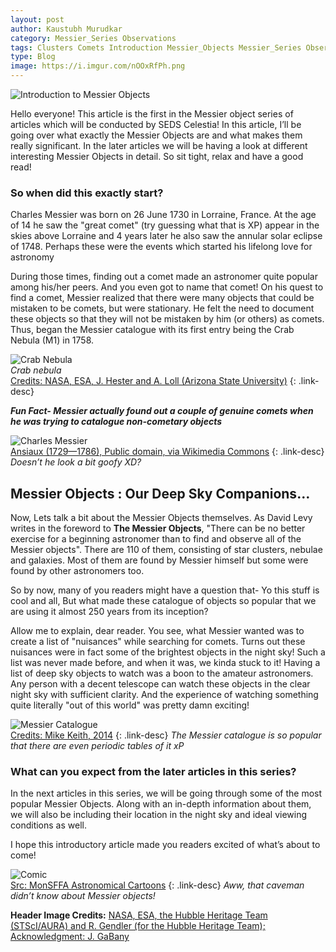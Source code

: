 ```yaml
---
layout: post
author: Kaustubh Murudkar
category: Messier_Series Observations
tags: Clusters Comets Introduction Messier_Objects Messier_Series Observations Series Skywatching Stars
type: Blog
image: https://i.imgur.com/nOOxRfPh.png
---
```


![Introduction to Messier Objects](../assets/posts/2020/MessierObjects2020.png)

Hello everyone! This article is the first in the Messier object series of articles which will be conducted by SEDS Celestia! In this article, I’ll be going over what exactly the Messier Objects are and what makes them really significant. In the later articles we will be having a look at different interesting Messier Objects in detail. So sit tight, relax and have a good read!

### So when did this exactly start?

Charles Messier was born on 26 June 1730 in Lorraine, France. At the age of 14 he saw the "great comet" (try guessing what that is XP) appear in the skies above Lorraine and 4 years later he also saw the annular solar eclipse of 1748. Perhaps these were the events which started his lifelong love for astronomy

During those times, finding out a comet made an astronomer quite popular among his/her peers. And you even got to name that comet! On his quest to find a comet, Messier realized that there were many objects that could be mistaken to be comets, but were stationary. He felt the need to document these objects so that they will not be mistaken by him (or others) as comets. Thus, began the Messier catalogue with its first entry being the Crab Nebula (M1) in 1758.

![Crab Nebula](https://i.imgur.com/NOpxJYbh.png)\
*Crab nebula*\
[Credits: NASA, ESA, J. Hester and A. Loll (Arizona State University)](https://www.nasa.gov/feature/goddard/2017/messier-1-the-crab-nebula)
{: .link-desc}

***Fun Fact- Messier actually found out a couple of genuine comets when he was trying to catalogue non-cometary objects***

![Charles Messier](https://i.imgur.com/GPfFiMkh.png)\
[Ansiaux (1729—1786), Public domain, via Wikimedia Commons](https://commons.wikimedia.org/wiki/File:Charles_Messier.jpg)
{: .link-desc}
*Doesn’t he look a bit goofy XD?*

## Messier Objects : Our Deep Sky Companions…

Now, Lets talk a bit about the Messier Objects themselves. As David Levy writes in the foreword to **The Messier Objects**, "There can be no better exercise for a beginning astronomer than to find and observe all of the Messier objects". There are 110 of them, consisting of star clusters, nebulae and galaxies. Most of them are found by Messier himself but some were found by other astronomers too.

So by now, many of you readers might have a question that- Yo this stuff is cool and all, But what made these catalogue of objects so popular that we are using it almost 250 years from its inception?

Allow me to explain, dear reader. You see, what Messier wanted was to create a list of "nuisances" while searching for comets. Turns out these nuisances were in fact some of the brightest objects in the night sky! Such a list was never made before, and when it was, we kinda stuck to it! Having a list of deep sky objects to watch was a boon to the amateur astronomers. Any person with a decent telescope can watch these objects in the clear night sky with sufficient clarity. And the experience of watching something quite literally "out of this world" was pretty damn exciting!

![Messier Catalogue](https://i.imgur.com/2i67Xfyh.png)\
[Credits: Mike Keith, 2014](http://cosmicneighbors.net/PeriodicMessier.htm)
{: .link-desc}
*The Messier catalogue is so popular that there are even periodic tables of it xP*

### What can you expect from the later articles in this series?

In the next articles in this series, we will be going through some of the most popular Messier Objects. Along with an in-depth information about them, we will also be including their location in the night sky and ideal viewing conditions as well.

I hope this introductory article made you readers excited of what’s about to come!

![Comic](https://i.imgur.com/bjU2hTyh.png)\
[Src: MonSFFA Astronomical Cartoons](http://www.monsffa.ca/?attachment_id=1512)
{: .link-desc}
*Aww, that caveman didn’t know about Messier objects!*

**Header Image Credits:** [NASA, ESA, the Hubble Heritage Team (STScI/AURA) and R. Gendler (for the Hubble Heritage Team); Acknowledgment: J. GaBany](https://www.nasa.gov/feature/goddard/2017/messier-106)
